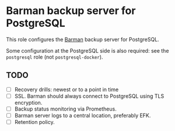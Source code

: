 # Barman backup server for PostgreSQL

This role configures the [Barman](http://www.pgbarman.org) backup server for PostgreSQL.

Some configuration at the PostgreSQL side is also required: see the `postgresql` role (not `postgresql-docker`).

## TODO

* [ ] Recovery drills: newest or to a point in time
* [ ] SSL. Barman should always connect to PostgreSQL using TLS encryption.
* [ ] Backup status monitoring via Prometheus.
* [ ] Barman server logs to a central location, preferably EFK.
* [ ] Retention policy.
